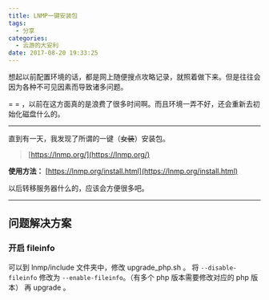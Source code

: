 ```yaml
---
title: LNMP一键安装包
tags:
  - 分享
categories:
  - 云游的大安利
date: 2017-08-20 19:33:25
---
```


想起以前配置环境的话，都是网上随便搜点攻略记录，就照着做下来。但是往往会因为各种不可见因素而导致诸多问题。

= = ，以前在这方面真的是浪费了很多时间啊。而且环境一弄不好，还会重新去初始化磁盘什么的。

* * *

直到有一天，我发现了所谓的一键（<del>女装</del>）安装包。

> [https://lnmp.org/](https://lnmp.org/)

<!-- more -->

**使用方法：**
[https://lnmp.org/install.html](https://lnmp.org/install.html)

以后转移服务器什么的，应该会方便很多吧。

* * *

## 问题解决方案

### 开启 fileinfo

可以到 lnmp/include 文件夹中，修改 upgrade_php.sh 。
将 `--disable-fileinfo` 修改为 `--enable-fileinfo`。（有多个 php 版本需要修改对应的 php 版本）
再 upgrade 。